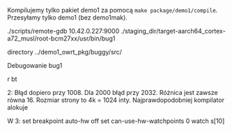 Kompilujemy tylko pakiet demo1 za pomocą `make package/demo1/compile`. Przesyłamy tylko demo1 (bez demo1mak).

./scripts/remote-gdb 10.42.0.227:9000 ./staging_dir/target-aarch64_cortex-a72_musl/root-bcm27xx/usr/bin/bug1 

 directory ../demo1_owrt_pkg/buggy/src/

 Debugowanie bug1

 r
 bt

2:
Błąd dopiero przy 1008. Dla 2000 błąd przy 2032. Różnica jest zawsze równa 16. Rozmiar strony to 4k = 1024 inty. Najprawdopodobniej kompilator alokuje 


 W 3:
 set breakpoint auto-hw off
 set can-use-hw-watchpoints 0
 watch s[10]
